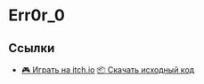 # Err0r_0
## Ссылки
- [🎮 Играть на itch.io](https://your-nick.itch.io/error-0)
 [📦 Скачать исходный код](https://github.com/nastya27019/Err0r_0/archive/main.zip)
